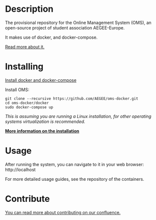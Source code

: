 # Description
The provisional repository for the Online Management System (OMS), an open-source project of student association AEGEE-Europe.

It makes use of docker, and docker-compose.

[Read more about it.](https://oms-project.atlassian.net/wiki/spaces/GENERAL/overview)

# Installing

[Install docker and docker-compose](https://docs.docker.com/compose/install/)

Install OMS:
```
git clone --recursive https://github.com/AEGEE/oms-docker.git
cd oms-docker/docker
sudo docker-compose up
```

*This is assuming you are running a Linux installation, for other operating systems virtualization is recommended.*

[**More information on the installation**](https://oms-project.atlassian.net/wiki/spaces/GENERAL/pages/17235970/Installation)

# Usage
After running the system, you can navigate to it in your web browser: http://localhost

For more detailed usage guides, see the repository of the containers.

# Contribute
[You can read more about contributing on our confluence.](https://oms-project.atlassian.net/wiki/spaces/GENERAL/overview)
